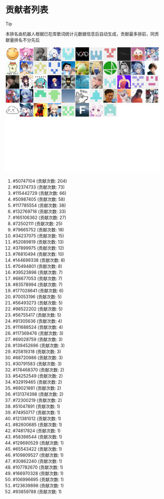 # 贡献者列表

> [!TIP]
> 本排名由机器人根据已在库歌词统计元数据信息后自动生成，贡献最多排前，同贡献量排名不分先后

![贡献者头像画廊](./CONTRIBUTORS.svg)

1. #50747104 (贡献次数: 204)
2. #92374733 (贡献次数: 73)
3. #115442729 (贡献次数: 66)
4. #50987405 (贡献次数: 58)
5. #117785554 (贡献次数: 38)
6. #132769718 (贡献次数: 33)
7. #165106362 (贡献次数: 27)
8. #72502111 (贡献次数: 25)
9. #79665752 (贡献次数: 18)
10. #34237075 (贡献次数: 15)
11. #52089819 (贡献次数: 13)
12. #37899975 (贡献次数: 12)
13. #76810494 (贡献次数: 10)
14. #144699338 (贡献次数: 8)
15. #70494801 (贡献次数: 8)
16. #39523898 (贡献次数: 7)
17. #68677053 (贡献次数: 7)
18. #83578994 (贡献次数: 7)
19. #177028641 (贡献次数: 6)
20. #70053196 (贡献次数: 5)
21. #56493273 (贡献次数: 5)
22. #98522202 (贡献次数: 5)
23. #56755417 (贡献次数: 5)
24. #91305636 (贡献次数: 4)
25. #111688524 (贡献次数: 4)
26. #117369476 (贡献次数: 3)
27. #69028759 (贡献次数: 3)
28. #139452696 (贡献次数: 3)
29. #25819318 (贡献次数: 3)
30. #68720986 (贡献次数: 3)
31. #30791583 (贡献次数: 3)
32. #178468370 (贡献次数: 2)
33. #54252549 (贡献次数: 2)
34. #32919465 (贡献次数: 2)
35. #69021881 (贡献次数: 2)
36. #131374398 (贡献次数: 2)
37. #72300219 (贡献次数: 2)
38. #51047891 (贡献次数: 1)
39. #74950717 (贡献次数: 1)
40. #121381012 (贡献次数: 1)
41. #82600685 (贡献次数: 1)
42. #74817824 (贡献次数: 1)
43. #58398544 (贡献次数: 1)
44. #129690529 (贡献次数: 1)
45. #65543422 (贡献次数: 1)
46. #109809527 (贡献次数: 1)
47. #30862240 (贡献次数: 1)
48. #107782670 (贡献次数: 1)
49. #166970328 (贡献次数: 1)
50. #106996695 (贡献次数: 1)
51. #123639898 (贡献次数: 1)
52. #93859788 (贡献次数: 1)
